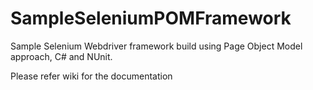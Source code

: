 # SampleSeleniumPOMFramework
Sample Selenium Webdriver framework build using Page Object Model approach, C# and NUnit.

Please refer wiki for the documentation
